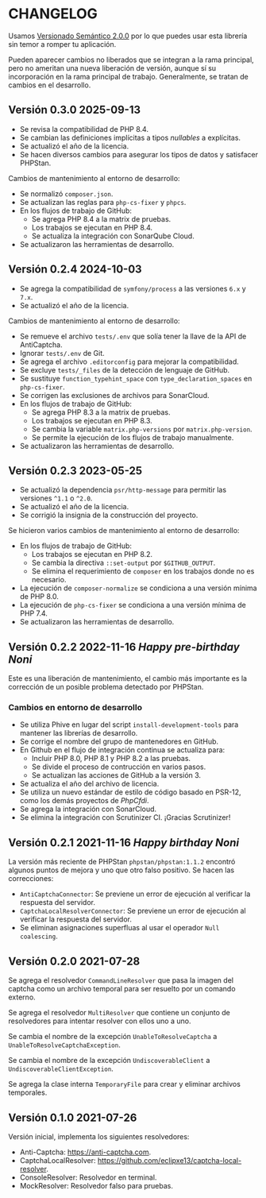 # CHANGELOG

Usamos [Versionado Semántico 2.0.0](SEMVER.md) por lo que puedes usar esta librería sin temor a romper tu aplicación.

Pueden aparecer cambios no liberados que se integran a la rama principal, pero no ameritan una nueva liberación de
versión, aunque sí su incorporación en la rama principal de trabajo. Generalmente, se tratan de cambios en el desarrollo.

## Versión 0.3.0 2025-09-13

- Se revisa la compatibilidad de PHP 8.4.
- Se cambian las definiciones implícitas a tipos *nullables* a explícitas.
- Se actualizó el año de la licencia.
- Se hacen diversos cambios para asegurar los tipos de datos y satisfacer PHPStan.

Cambios de mantenimiento al entorno de desarrollo:

- Se normalizó `composer.json`.
- Se actualizan las reglas para `php-cs-fixer` y `phpcs`.
- En los flujos de trabajo de GitHub:
    - Se agrega PHP 8.4 a la matrix de pruebas.
    - Los trabajos se ejecutan en PHP 8.4.
    - Se actualiza la integración con SonarQube Cloud.
- Se actualizaron las herramientas de desarrollo.

## Versión 0.2.4 2024-10-03

- Se agrega la compatibilidad de `symfony/process` a las versiones `6.x` y `7.x`.
- Se actualizó el año de la licencia.

Cambios de mantenimiento al entorno de desarrollo:

- Se remueve el archivo `tests/.env` que solía tener la llave de la API de AntiCaptcha.
- Ignorar `tests/.env` de Git.
- Se agrega el archivo `.editorconfig` para mejorar la compatibilidad.
- Se excluye `tests/_files` de la detección de lenguaje de GitHub.
- Se sustituye `function_typehint_space` con `type_declaration_spaces` en `php-cs-fixer`.
- Se corrigen las exclusiones de archivos para SonarCloud.
- En los flujos de trabajo de GitHub:
  - Se agrega PHP 8.3 a la matrix de pruebas.
  - Los trabajos se ejecutan en PHP 8.3.
  - Se cambia la variable `matrix.php-versions` por `matrix.php-version`.
  - Se permite la ejecución de los flujos de trabajo manualmente.
- Se actualizaron las herramientas de desarrollo.

## Versión 0.2.3 2023-05-25

- Se actualizó la dependencia `psr/http-message` para permitir las versiones `^1.1` o `^2.0`.
- Se actualizó el año de la licencia.
- Se corrigió la insignia de la construcción del proyecto.

Se hicieron varios cambios de mantenimiento al entorno de desarrollo:

- En los flujos de trabajo de GitHub:
  - Los trabajos se ejecutan en PHP 8.2.
  - Se cambia la directiva `::set-output` por `$GITHUB_OUTPUT`.
  - Se elimina el requerimiento de `composer` en los trabajos donde no es necesario.
- La ejecución de `composer-normalize` se condiciona a una versión mínima de PHP 8.0.
- La ejecución de `php-cs-fixer` se condiciona a una versión mínima de PHP 7.4.
- Se actualizaron las herramientas de desarrollo.

## Versión 0.2.2 2022-11-16 *Happy pre-birthday Noni*

Este es una liberación de mantenimiento, el cambio más importante es la corrección de un posible problema
detectado por PHPStan.

### Cambios en entorno de desarrollo

- Se utiliza Phive en lugar del script `install-development-tools` para mantener las librerías de desarrollo.
- Se corrige el nombre del grupo de mantenedores en GitHub.
- En Github en el flujo de integración continua se actualiza para:
  - Incluir PHP 8.0, PHP 8.1 y PHP 8.2 a las pruebas.
  - Se divide el proceso de contrucción en varios pasos.
  - Se actualizan las acciones de GitHub a la versión 3.
- Se actualiza el año del archivo de licencia.
- Se utiliza un nuevo estándar de estilo de código basado en PSR-12, como los demás proyectos de *PhpCfdi*.
- Se agrega la integración con SonarCloud.
- Se elimina la integración con Scrutinizer CI. ¡Gracias Scrutinizer!

## Versión 0.2.1 2021-11-16 *Happy birthday Noni*

La versión más reciente de PHPStan `phpstan/phpstan:1.1.2` encontró algunos puntos de mejora
y uno que otro falso positivo. Se hacen las correcciones:

- `AntiCaptchaConnector`: Se previene un error de ejecución al verificar la respuesta del servidor.
- `CaptchaLocalResolverConnector`: Se previene un error de ejecución al verificar la respuesta del servidor.
- Se eliminan asignaciones superfluas al usar el operador `Null coalescing`.

## Versión 0.2.0 2021-07-28

Se agrega el resolvedor `CommandLineResolver` que pasa la imagen del captcha como un archivo temporal
para ser resuelto por un comando externo.

Se agrega el resolvedor `MultiResolver` que contiene un conjunto de resolvedores para intentar resolver
con ellos uno a uno.

Se cambia el nombre de la excepción `UnableToResolveCaptcha` a `UnableToResolveCaptchaException`.

Se cambia el nombre de la excepción `UndiscoverableClient` a `UndiscoverableClientException`.

Se agrega la clase interna `TemporaryFile` para crear y eliminar archivos temporales.

## Versión 0.1.0 2021-07-26

Versión inicial, implementa los siguientes resolvedores:

- Anti-Captcha: <https://anti-captcha.com>.
- CaptchaLocalResolver: <https://github.com/eclipxe13/captcha-local-resolver>.
- ConsoleResolver: Resolvedor en terminal.
- MockResolver: Resolvedor falso para pruebas.
